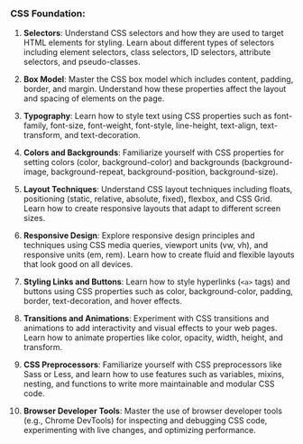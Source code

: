 ### CSS Foundation:

1. **Selectors**: Understand CSS selectors and how they are used to target HTML elements for styling. Learn about different types of selectors including element selectors, class selectors, ID selectors, attribute selectors, and pseudo-classes.

2. **Box Model**: Master the CSS box model which includes content, padding, border, and margin. Understand how these properties affect the layout and spacing of elements on the page.

3. **Typography**: Learn how to style text using CSS properties such as font-family, font-size, font-weight, font-style, line-height, text-align, text-transform, and text-decoration.

4. **Colors and Backgrounds**: Familiarize yourself with CSS properties for setting colors (color, background-color) and backgrounds (background-image, background-repeat, background-position, background-size).

5. **Layout Techniques**: Understand CSS layout techniques including floats, positioning (static, relative, absolute, fixed), flexbox, and CSS Grid. Learn how to create responsive layouts that adapt to different screen sizes.

6. **Responsive Design**: Explore responsive design principles and techniques using CSS media queries, viewport units (vw, vh), and responsive units (em, rem). Learn how to create fluid and flexible layouts that look good on all devices.

7. **Styling Links and Buttons**: Learn how to style hyperlinks (`<a>` tags) and buttons using CSS properties such as color, background-color, padding, border, text-decoration, and hover effects.

8. **Transitions and Animations**: Experiment with CSS transitions and animations to add interactivity and visual effects to your web pages. Learn how to animate properties like color, opacity, width, height, and transform.

9. **CSS Preprocessors**: Familiarize yourself with CSS preprocessors like Sass or Less, and learn how to use features such as variables, mixins, nesting, and functions to write more maintainable and modular CSS code.

10. **Browser Developer Tools**: Master the use of browser developer tools (e.g., Chrome DevTools) for inspecting and debugging CSS code, experimenting with live changes, and optimizing performance.
